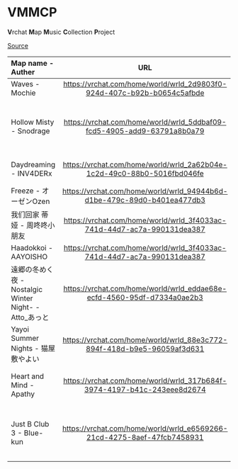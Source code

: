 # VMMCP  
**V**rchat **M**ap **M**usic **C**ollection **P**roject

[Source](https://github.com/D9Lab/d9lab.github.io/tree/main/VMMCP)

| Map name - Auther     | URL                            | BGM                  |  URL(Bilibili)           |
| :---                                |  :----:                        |  :----:              |  :---                    |
| Waves - Mochie | https://vrchat.com/home/world/wrld_2d9803f0-924d-407c-b92b-b0654c5afbde | Waves - Luna Shadows| https://www.bilibili.com/video/BV1t4411C77t/ |
| Hollow Misty - Snodrage | https://vrchat.com/home/world/wrld_5ddbaf09-fcd5-4905-add9-63791a8b0a79 | To Build A Home (Piano Slowed & Reverb) - Augustin Garnier | https://www.bilibili.com/video/BV1hN411J7vd/ |
| Daydreaming - INV4DERx | https://vrchat.com/home/world/wrld_2a62b04e-1c2d-49c0-88b0-5016fbd046fe | Immanuel - Tony Anderson| https://www.bilibili.com/video/BV1kx4y1G7dm/ |
| Freeze - オーゼンOzen | https://vrchat.com/home/world/wrld_94944b6d-d1be-479c-89d0-b401ea477db3 | Long Road - Oleg Fedak| https://www.bilibili.com/video/BV1io4y1N7S5/ |
| 我们回家 蒂娅 - 周咚咚小朋友 | https://vrchat.com/home/world/wrld_3f4033ac-741d-44d7-ac7a-990131dea387 | Your Voice in the Waves - BigRicePiano | https://www.bilibili.com/video/BV15D4y1Y7BA/ |
| Haadokkoi - AAYOISHO | https://vrchat.com/home/world/wrld_3f4033ac-741d-44d7-ac7a-990131dea387 | Reverie - Soulitune | https://www.bilibili.com/video/BV1v94y1W7b7/ |
| 遠郷の冬めく夜 -Nostalgic Winter Night- - Atto_あっと | https://vrchat.com/home/world/wrld_eddae68e-ecfd-4560-95df-d7334a0ae2b3 | フリーBGM「A Peaceful Christmas」- Flehmann | https://www.bilibili.com/video/BV1YV411P7Hs/ |
| Yayoi Summer Nights - 猫屋敷やよい | https://vrchat.com/home/world/wrld_88e3c772-894f-418d-b9e5-96059af3d631 | フリーBGM「黒塗りの夜景」 - ISAo | https://www.bilibili.com/video/BV1vk4y1c7bY/ |
| Heart and Mind - Apathy | https://vrchat.com/home/world/wrld_317b684f-3974-4197-b41c-243eee8d2674 | I Was Human / 人間だった English Cover - BriCie | https://www.bilibili.com/video/BV188411i7p3/ |
| Just B Club 3 - Blue-kun | https://vrchat.com/home/world/wrld_e6569266-21cd-4275-8aef-47fcb7458931 | NIGHT RUNNING (Instrumental) - Shin Sakiura feat. AAAMYYY | https://www.bilibili.com/video/BV1eT411y71n/ |
